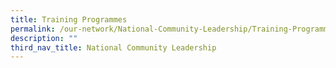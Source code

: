 ```yaml
---
title: Training Programmes
permalink: /our-network/National-Community-Leadership/Training-Programmes
description: ""
third_nav_title: National Community Leadership
---
```

